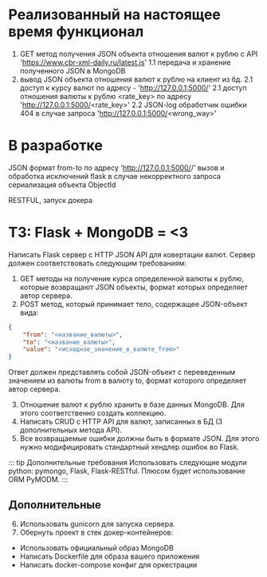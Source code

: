 # Реализованный на настоящее время функционал

1. GET метод получения JSON объекта отношения валют к рублю с API 'https://www.cbr-xml-daily.ru/latest.js'
1.1 передача и хранение полученного JSON в MongoDB
2. вывод JSON объекта отношения валют к рублю на клиент из бд.
2.1 доступ к курсу валют по адресу - 'http://127.0.0.1:5000/'
2.1 доступ отношения валюты к рублю <rate_key> по адресу 'http://127.0.0.1:5000/<rate_key>'
2.2 JSON-log обработчик ошибки 404 в случае запроса 'http://127.0.0.1:5000/<wrong_way>'

# В разработке

JSON формат from-to по адресу 'http://127.0.0.1:5000/<from>/<to>'
вызов и обработка исключений flask в случае некорректного запроса
сериализация объекта ObjectId

RESTFUL, запуск докера


# ТЗ: Flask + MongoDB = <3

Написать Flask сервер с HTTP JSON API для ковертации валют. Сервер должен соответствовать следующим требованиям:
1. GET методы на получение курса определенной валюты к рублю, которые возвращают JSON объекты, формат которых определяет автор сервера.
2. POST метод, который принимает тело, содержащее JSON-объект вида:

```json
{
    "from": "<название_валюты>",
    "to": "<название_валюты>",
    "value": "<исходное_значение_в_валюте_from>"
}
```

Ответ должен представлять собой JSON-объект с переведенным значением из валюты from в валюту to, формат которого определяет автор сервера.

3. Отношение валют к рублю хранить в базе данных MongoDB. Для этого соответственно создать коллекцию.
4. Написать CRUD с HTTP API для валют, записанных в БД (3 дополнительных метода API).
5. Все возвращаемые ошибки должны быть в формате JSON. Для этого нужно модифицировать стандартный хендлер ошибок во Flask.

::: tip Дополнительные требования
Использовать следующие модули python: pymongo, Flask, Flask-RESTful.
Плюcом будет использование ORM PyMODM.
:::

## Дополнительные

6. Использовать gunicorn для запуска сервера.
7. Обернуть проект в стек докер-контейнеров:
  * Использовать официальный образ MongoDB
  * Написать Dockerfile для образа вашего приложения
  * Написать docker-compose конфиг для оркестрации
